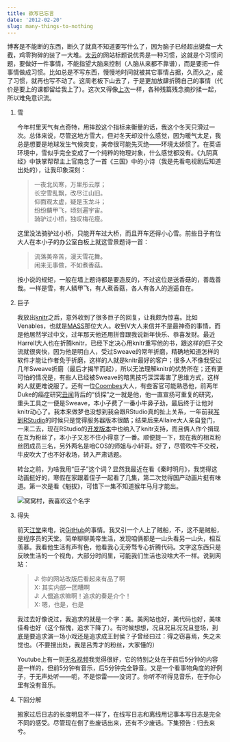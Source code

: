 ```yaml
---
title: 欲写已忘言
date: '2012-02-20'
slug: many-things-to-nothing
---
```


博客是不能断的东西，断久了就真不知道要写什么了，因为脑子已经超出键盘一大截，鸡零狗碎的装了一大堆。[太云](http://taiyun.cos.name)的网站标题说优秀是一种习惯，这就是个习惯问题，要做好一件事情，不能指望大脑来控制（人脑从来都不靠谱），而是要把一件事情做成习惯。比如总是不写东西，慢慢地时间就被其它事情占据，久而久之，成了习惯，就再也写不动了。这周老板下山去了，于是更加放肆折腾自己的事情（代价是要上的课都留给我上了）。这次又得像[上次](/cn/2011/07/subtle-mind-to-great-waves/)一样，各种残篇残念摘抄揉一起，所以难免意识流。

1. 雪

    今年村里天气有点奇特，用摔跤这个指标来衡量的话，我这个冬天只滑过一次。总体来说，尽管这地方雪大，但对冬天却没什么感觉，因为暖气太足，我总是想要是地球发生气候突变，美帝很可能先灭绝——环境太娇惯了。在英语环境中，雪似乎完全变成了一个纯粹的物理对象，什么感觉都没有。《九阴真经》中铁掌帮帮主上官南念了一首《三国》中的小诗（我是先看电视剧后知道出处的），让我印象深刻：

    > 一夜北风寒，万里彤云厚；  
    > 长空雪乱飘，改尽江山旧。  
    > 仰面观太虚，疑是玉龙斗；  
    > 纷纷麟甲飞，顷刻遍宇宙。  
    > 骑驴过小桥，独叹梅花瘦。

    这里没法骑驴过小桥，只能开车过大桥，而且开车还得小心雪。前些日子有位大人在本小子的办公室白板上就这雪景题诗一首：

    > 流落美帝苦，漫天雪花舞。  
    > 闲来无事做，不如煮香菇。

    按小说的规矩，一般在墙上题诗都是要造反的，不过这位是送香菇的，善哉善哉。一样是雪，有人鳞甲飞，有人煮香菇，各人有各人的逍遥自在。

1. 巨子

    我放出[knitr](/knitr/)之后，意外收到了很多巨子的回复，让我颇为惊喜。比如Venables，也就是[MASS](http://www.stats.ox.ac.uk/pub/MASS4/)那位大人。收到V大人来信并不是最神奇的事情，而是他居然学过中文，过年那天他还用拼音跟我说新年快乐、恭喜发财。最近Harrell大人也在折腾knitr，已经下定决心用knitr重写他的书，跟这样的巨子交流就很爽快，因为他是明白人，受过Sweave的常年折磨，精确地知道怎样的软件才能让作者免于折磨，这样的人就是knitr最好的客户；很多人不像我受过几年Sweave折磨（最后才揭竿而起），所以无法理解knitr的优势所在；还有更可怕的情况是，有些人已经被Sweave的暗黑技巧深深毒害了思维方式，这样的人就更难说服了。还有一位[Coombes](http://www2.mdanderson.org/app/peoplefinder/person.cfm?id=3D5DD6DDC916)大人，有些客官可能熟悉他，前两年Duke的癌症研究[丑闻](http://www.cbsnews.com/video/watch/?id=7398476n&tag=cbsnewsMainColumnArea.8)背后的“侦探”之一就是他，他一直宣扬可重复的研究，重头工具之一便是Sweave，本小子费了一番小牛鼻子劲，最后终于让他对knitr动心了。我本来做梦也没想到我会跟RStudio真的扯上关系，一年前我[写到RStudio](/cn/2011/03/rstudio/)的时候只是觉得服务器版本很酷；结果后来Allaire大人亲自登门，一来二去，现在RStudio的[开发版本](http://www.rstudio.org/download/daily/desktop/)中也纳入了knitr支持，而且俩人作个揖现在互为粉丝了，本小子又忍不住小得意了一番。顺便提一下，现在我的相互粉丝团成员三名，另外两名是咱COS的师姐与小轩哥。好了，尽管吹牛不交税，牛皮吹大了也不好收场，转入严肃话题。

    转台之前，为啥我用“巨子”这个词？显然我最近在看《秦时明月》，我觉得这动画挺好的，寒假在家跟着侄子一起看了几集，第二次觉得国产动画片挺有味道。第一次是看《魁拔》，可惜下一集不知道猴年马月才能出。
    
    ![窝窝村，我喜欢这个名字](https://db.yihui.org/images/kuiba.jpg)

1. 得失

    前天[江堂](https://github.com/Jiangtang)来电，说[GitHub](http://github.com)的事情。我又引一个人上了贼船，不，这不是贼船，是程序员的天堂。简单聊聊美帝生活，发现咱俩都是一山头看另一山头，相互羡慕。我看他生活有声有色，他看我心无旁骛专心折腾代码。文字这东西只是反映生活的一个视角，大部分时间里，可能我们生活也没啥大不一样。说到网站：

    > J: 你的网站改版后看起来有品了啊  
    > X: 其实内部一团糟啊  
    > J: 人僧追求嘛啊！追求的奏是介个！  
    > X: 嗯，也是，也是

    我过去好像说过，我追求的就是一个字：美。美网站也好，美代码也好，美味佳肴也好（这个惭愧，追求下降了）。有时候想想，况且况且况况且登场，到底是要追求演一场小戏还是追求成王封侯？子曾经曰过：得之窃喜焉，失之未觉也。（不要搜出处，我是吕秀才的粉丝，大家懂的）

    Youtube上有一则[无名视频](http://www.youtube.com/watch?feature=player_embedded&v=C7DvYFRvDdw)我觉得很好，它的特别之处在于前后5分钟的内容是一样的，但前5分钟有音乐，后5分钟完全静音。又是一个看事物角度的好例子，于无声处听——呃，不是惊雷——没词了。你听不听得见音乐，在于你心里有没有音乐。

1. 下回分解

    搬家过后日志的长度明显不一样了，在线写日志和离线用记事本写日志是完全不同的感受。尽管现在倒了些废话出来，还有不少废话。下集预告：归去来兮。

